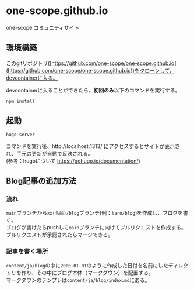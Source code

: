 # one-scope.github.io

one-scope コミュニティサイト

## 環境構築
このgitリポジトリ([https://github.com/one-scope/one-scope.github.io](https://github.com/one-scope/one-scope.github.io))をクローンして、devcontainerに入る。

devcontainerに入ることができたら、**初回のみ**以下のコマンドを実行する。
```
npm install
```

## 起動
```
hugo server
```

コマンドを実行後、http://localhost:1313/ にアクセスするとサイトが表示され、手元の更新が自動で反映される。  
(参考：hugoについて https://gohugo.io/documentation/)

## Blog記事の追加方法

### 流れ
`main`ブランチから`xx(名前)/blog`ブランチ(例：`taro/blog`)を作成し、ブログを書く。  
ブログが書けたらpushして`main`ブランチに向けてプルリクエストを作成する。  
プルリクエストが承認されたらマージできる。

### 記事を書く場所
`content/ja/blog`の中に`2000-01-01`のように作成した日付を名前にしたディレクトリを作り、その中にブログ本体（マークダウン）を配置する。  
マークダウンのテンプレは`content/ja/blog/index.md`にある。